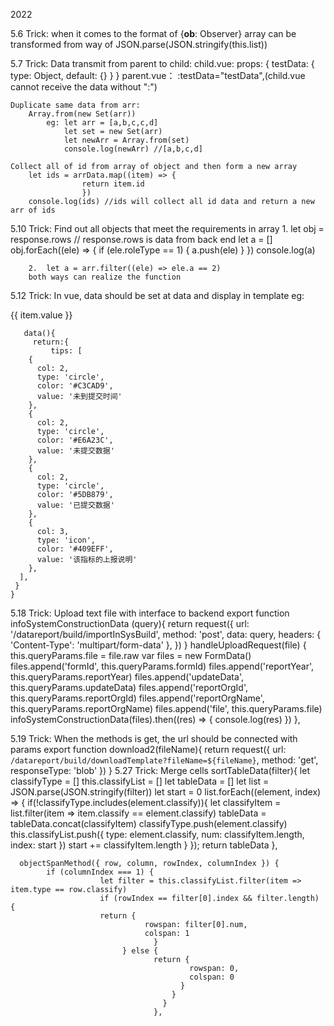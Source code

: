 2022

5.6
Trick: when it comes to the format of {__ob__: Observer}
            array can be transformed from way of 
                JSON.parse(JSON.stringify(this.list))

5.7
Trick: Data transmit from parent to child:
        child.vue: 
            props: {
                testData: {
                    type: Object,
                    default: {}
                    }
                }
        parent.vue：
            :testData="testData",(child.vue cannot receive the data without ":")

    Duplicate same data from arr:
        Array.from(new Set(arr))
            eg: let arr = [a,b,c,c,d]
                let set = new Set(arr)
                let newArr = Array.from(set)
                console.log(newArr) //[a,b,c,d]

    Collect all of id from array of object and then form a new array 
        let ids = arrData.map((item) => {
                    return item.id
                    })
        console.log(ids) //ids will collect all id data and return a new arr of ids

5.10
Trick: Find out all objects that meet the requirements in array
        1.  let obj = response.rows // response.rows is data from back end 
            let a = []
            obj.forEach((ele) => {
                if (ele.roleType == 1) {
                a.push(ele)
                }
            })
            console.log(a) 

        2.  let a = arr.filter((ele) => ele.a == 2)
        both ways can realize the function
        
5.12 
Trick: In vue, data should be set at data and display in template
        eg: <el-row class="tips">
              <el-col :span="item.col" v-for="item in tips" :key="item.value">
                <div class="circleTip">
                  <span
                    class="circle"
                    v-show="item.type === 'circle'"
                    :style="{ 'background-color': item.color }"
                  ></span>
                  <i
                    class="el-icon-info icon-item"
                    v-show="item.type === 'icon'"
                    :style="{ color: item.color }"
                  ></i>
                  <span class="tip">{{ item.value }}</span>
                </div>
              </el-col>
            </el-row>
         
       data(){
         return:{
             tips: [
        {
          col: 2,
          type: 'circle',
          color: '#C3CAD9',
          value: '未到提交时间'
        },
        {
          col: 2,
          type: 'circle',
          color: '#E6A23C',
          value: '未提交数据'
        },
        {
          col: 2,
          type: 'circle',
          color: '#5DB879',
          value: '已提交数据'
        },
        {
          col: 3,
          type: 'icon',
          color: '#409EFF',
          value: '该指标的上报说明'
        },
      ],
     }
    }
    
 5.18 
 Trick: Upload text file with interface to backend
           export function infoSystemConstructionData (query){
                  return request({
                        url: '/datareport/build/importInSysBuild',
                        method: 'post',
                        data: query,
                        headers: {
                              'Content-Type': 'multipart/form-data'
                        },
                       })
                      }
            handleUploadRequest(file) {
                        this.queryParams.file = file.raw
                        var files = new FormData()
                        files.append('formId', this.queryParams.formId)
                        files.append('reportYear', this.queryParams.reportYear)
                        files.append('updateData', this.queryParams.updateData)
                        files.append('reportOrgId', this.queryParams.reportOrgId)
                        files.append('reportOrgName', this.queryParams.reportOrgName)
                        files.append('file', this.queryParams.file)
                        infoSystemConstructionData(files).then((res) => {
                                    console.log(res)
                                    })
                        },
                     
  5.19
  Trick: When the methods is get, the url should be connected with params
             export function download2(fileName){
                  return request({
                        url: `/datareport/build/downloadTemplate?fileName=${fileName}`,
                        method: 'get',
                        responseType: 'blob'
                      })
                     }
  5.27
  Trick: Merge cells
      sortTableData(filter){ 
            let classifyType = []
            this.classifyList = []
            let tableData = []
            let list = JSON.parse(JSON.stringify(filter))
            let start = 0
            list.forEach((element, index) => {
                    if(!classifyType.includes(element.classify)){
                        let classifyItem = list.filter(item => item.classify == element.classify)
                        tableData = tableData.concat(classifyItem)
                        classifyType.push(element.classify)
                        this.classifyList.push({
                                    type: element.classify,
                                    num: classifyItem.length,
                                    index: start
                        })
                        start += classifyItem.length
                       }
                     });
                     return tableData
                    },
              
      objectSpanMethod({ row, column, rowIndex, columnIndex }) {
            if (columnIndex === 1) {
                        let filter = this.classifyList.filter(item => item.type == row.classify)
                        if (rowIndex == filter[0].index && filter.length) {
                        return {
                                  rowspan: filter[0].num,
                                  colspan: 1
                                    }
                             } else {
                                    return {
                                            rowspan: 0,
                                            colspan: 0
                                          }
                                        }
                                      }
                                    },
